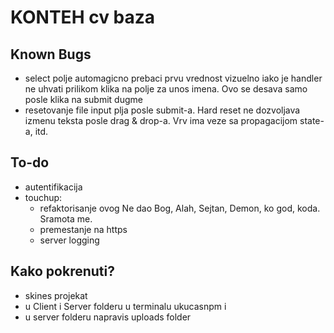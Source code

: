 # KONTEH cv baza

## Known Bugs
* select polje automagicno prebaci prvu vrednost vizuelno iako je handler ne uhvati prilikom klika na polje za unos imena. Ovo se desava samo posle klika na submit dugme
* resetovanje file input plja posle submit-a. Hard reset ne dozvoljava izmenu teksta posle drag & drop-a. Vrv ima veze sa propagacijom state-a, itd.

## To-do
* autentifikacija
* touchup:
    * refaktorisanje ovog Ne dao Bog, Alah, Sejtan, Demon, ko god, koda. Sramota me.
    * premestanje na https
    * server logging

## Kako pokrenuti?

* skines projekat
* u Client i Server folderu u terminalu ukucasnpm i
* u server folderu napravis uploads folder